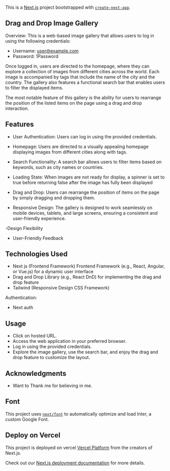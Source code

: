 This is a [Next.js](https://nextjs.org/) project bootstrapped with [`create-next-app`](https://github.com/vercel/next.js/tree/canary/packages/create-next-app).

## Drag and Drop Image Gallery

Overview:
This is a web-based image gallery that allows users to log in using the following credentials:
- Username: user@example.com
- Password: 1Password

Once logged in, users are directed to the homepage, where they can explore a collection of images from different cities across the world. Each image is accompanied by tags that include the name of the city and the country. The gallery also features a functional search bar that enables users to filter the displayed items.

The most notable feature of this gallery is the ability for users to rearrange the position of the listed items on the page using a drag and drop interaction.

## Features
- User Authentication: Users can log in using the provided credentials.

- Homepage: Users are directed to a visually appealing homepage displaying images from different cities along with tags.

- Search Functionality: A search bar allows users to filter items based on keywords, such as city names or countries.

- Loading State: When images are not ready for display, a spinner is set to true before returning false after the image has fully been displayed

- Drag and Drop: Users can rearrange the position of items on the page by simply dragging and dropping them.

- Responsive Design: The gallery is designed to work seamlessly on mobile devices, tablets, and large screens, ensuring a consistent and user-friendly experience.

-Design Flexibility

- User-Friendly Feedback

## Technologies Used
- Next js (Frontend Framework)
Frontend Framework (e.g., React, Angular, or Vue.js) for a dynamic user interface
- Drag and Drop Library (e.g., React DnD) for implementing the drag and drop feature
- Tailwind (Responsive Design CSS Framework)

Authentication:
- Next auth 

## Usage
- Click on hosted URL.
- Access the web application in your preferred browser.
- Log in using the provided credentials.
- Explore the image gallery, use the search bar, and enjoy the drag and drop feature to customize the layout.

## Acknowledgments
- Want to Thank me for believing in me.


## Font 
This project uses [`next/font`](https://nextjs.org/docs/basic-features/font-optimization) to automatically optimize and load Inter, a custom Google Font.

## Deploy on Vercel

This project is deployed on vercel [Vercel Platform](https://vercel.com/new?utm_medium=default-template&filter=next.js&utm_source=create-next-app&utm_campaign=create-next-app-readme) from the creators of Next.js.

Check out our [Next.js deployment documentation](https://nextjs.org/docs/deployment) for more details.

